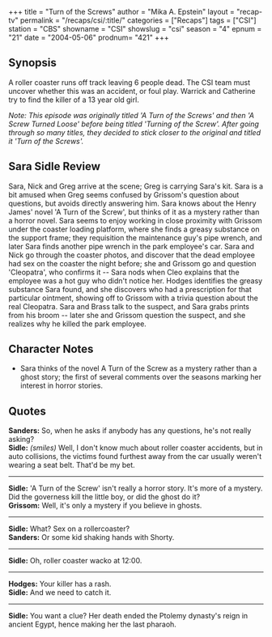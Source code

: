 +++
title = "Turn of the Screws"
author = "Mika A. Epstein"
layout = "recap-tv"
permalink = "/recaps/csi/:title/"
categories = ["Recaps"]
tags = ["CSI"]
station = "CBS"
showname = "CSI"
showslug = "csi"
season = "4"
epnum = "21"
date = "2004-05-06"
prodnum= "421"
+++

## Synopsis

A roller coaster runs off track leaving 6 people dead. The CSI team must uncover whether this was an accident, or foul play. Warrick and Catherine try to find the killer of a 13 year old girl.

_Note: This episode was originally titled 'A Turn of the Screws' and then 'A Screw Turned Loose' before being titled 'Turning of the Screw'. After going through so many titles, they decided to stick closer to the original and titled it 'Turn of the Screws'._

## Sara Sidle Review

Sara, Nick and Greg arrive at the scene; Greg is carrying Sara's kit. Sara is a bit amused when Greg seems confused by Grissom's question about questions, but avoids directly answering him. Sara knows about the Henry James' novel 'A Turn of the Screw', but thinks of it as a mystery rather than a horror novel. Sara seems to enjoy working in close proximity with Grissom under the coaster loading platform, where she finds a greasy substance on the support frame; they requisition the maintenance guy's pipe wrench, and later Sara finds another pipe wrench in the park employee's car. Sara and Nick go through the coaster photos, and discover that the dead employee had sex on the coaster the night before; she and Grissom go and question 'Cleopatra', who confirms it -- Sara nods when Cleo explains that the employee was a hot guy who didn't notice her. Hodges identifies the greasy substance Sara found, and she discovers who had a prescription for that particular ointment, showing off to Grissom with a trivia question about the real Cleopatra. Sara and Brass talk to the suspect, and Sara grabs prints from his broom -- later she and Grissom question the suspect, and she realizes why he killed the park employee.

## Character Notes

* Sara thinks of the novel A Turn of the Screw as a mystery rather than a ghost story; the first of several comments over the seasons marking her interest in horror stories.

## Quotes

**Sanders:** So, when he asks if anybody has any questions, he's not really asking?  
**Sidle:** _(smiles)_ Well, I don't know much about roller coaster accidents, but in auto collisions, the victims found furthest away from the car usually weren't wearing a seat belt. That'd be my bet.  

- - -

**Sidle:** 'A Turn of the Screw' isn't really a horror story. It's more of a mystery. Did the governess kill the little boy, or did the ghost do it?  
**Grissom:** Well, it's only a mystery if you believe in ghosts.  

- - -

**Sidle:** What? Sex on a rollercoaster?  
**Sanders:** Or some kid shaking hands with Shorty.  

- - -

**Sidle:** Oh, roller coaster wacko at 12:00.
  

- - -

**Hodges:** Your killer has a rash.  
**Sidle:** And we need to catch it.  

- - -

**Sidle:** You want a clue? Her death ended the Ptolemy dynasty's reign in ancient Egypt, hence making her the last pharaoh.
